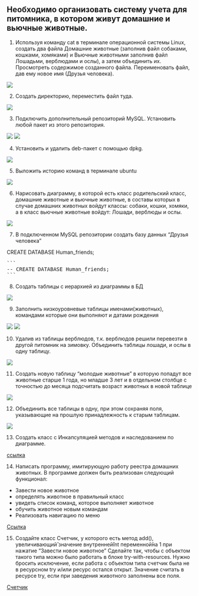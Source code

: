 ## Необходимо организовать систему учета для питомника, в котором живут домашние и вьючные животные.

1. Используя команду cat в терминале операционной системы Linux, создать
два файла Домашние животные (заполнив файл собаками, кошками,
хомяками) и Вьючные животными заполнив файл Лошадьми, верблюдами и
ослы), а затем объединить их. Просмотреть содержимое созданного файла.
Переименовать файл, дав ему новое имя (Друзья человека).

![](./images/1.png)

2. Создать директорию, переместить файл туда.

![](./images/2.png)

3. Подключить дополнительный репозиторий MySQL. Установить любой пакет
из этого репозитория.

![](./images/3.png)
![](./images/3.1.png)

4. Установить и удалить deb-пакет с помощью dpkg.

![](./images/4.png)

5. Выложить историю команд в терминале ubuntu

![](./images/5.png)

6. Нарисовать диаграмму, в которой есть класс родительский класс, домашние
животные и вьючные животные, в составы которых в случае домашних
животных войдут классы: собаки, кошки, хомяки, а в класс вьючные животные
войдут: Лошади, верблюды и ослы.

![](./images/6.png)

7. В подключенном MySQL репозитории создать базу данных “Друзья
человека”

 CREATE DATABASE Human_friends; 

 <pre>
```
-- CREATE DATABASE Human_friends; 
```
</pre>

8. Создать таблицы с иерархией из диаграммы в БД

![](<images/8 Создать таблицы с иерархией из диаграммы в бд.png>)

9. Заполнить низкоуровневые таблицы именами(животных), командами
которые они выполняют и датами рождения


![](./images/9.png)
![](./images/9.1.png)

10. Удалив из таблицы верблюдов, т.к. верблюдов решили перевезти в другой
питомник на зимовку. Объединить таблицы лошади, и ослы в одну таблицу.

![](./images/10.png)

11. Создать новую таблицу “молодые животные” в которую попадут все
животные старше 1 года, но младше 3 лет и в отдельном столбце с точностью
до месяца подсчитать возраст животных в новой таблице

![](./images/11.png)

12. Объединить все таблицы в одну, при этом сохраняя поля, указывающие на
прошлую принадлежность к старым таблицам.

![](./images/12.png)

13. Создать класс с Инкапсуляцией методов и наследованием по диаграмме.

[ссылка](Model)

14. Написать программу, имитирующую работу реестра домашних животных.
В программе должен быть реализован следующий функционал:
- Завести новое животное
- определять животное в правильный класс
- увидеть список команд, которое выполняет животное
- обучить животное новым командам
- Реализовать навигацию по меню

[Ссылка](menu.py)

15. Создайте класс Счетчик, у которого есть метод add(), увеличивающий̆
значение внутренней̆int переменной̆на 1 при нажатие “Завести новое
животное” Сделайте так, чтобы с объектом такого типа можно было работать в
блоке try-with-resources. Нужно бросить исключение, если работа с объектом
типа счетчик была не в ресурсном try и/или ресурс остался открыт. Значение
считать в ресурсе try, если при заведения животного заполнены все поля.

[Cчетчик](Counter)